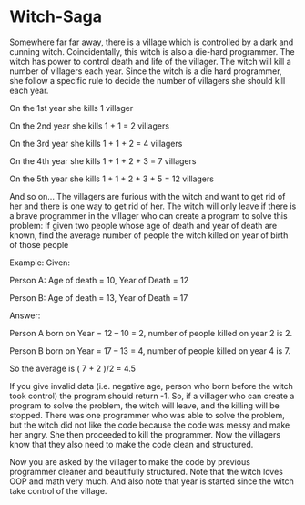 # Witch-Saga

Somewhere far far away, there is a village which is controlled by a dark and cunning witch. Coincidentally, this witch is also a die-hard programmer. The witch has power to control death and life of the villager. The witch will kill a number of villagers each year. Since the witch is a die hard programmer, she follow a specific rule to decide the number of villagers she should kill each year.

On the 1st year she kills 1 villager

On the 2nd year she kills 1 + 1 = 2 villagers

On the 3rd year she kills 1 + 1 + 2 = 4 villagers

On the 4th year she kills 1 + 1 + 2 + 3 = 7 villagers

On the 5th year she kills 1 + 1 + 2 + 3 + 5 = 12 villagers

And so on... The villagers are furious with the witch and want to get rid of her and there is one way to get rid of her. The witch will only leave if there is a brave programmer in the villager who can create a program to solve this problem: If given two people whose age of death and year of death are known, find the average number of people the witch killed on year of birth of those people

Example: Given:

Person A: Age of death = 10, Year of Death = 12

Person B: Age of death = 13, Year of Death = 17

Answer:

Person A born on Year = 12 – 10 = 2, number of people killed on year 2 is 2.

Person B born on Year = 17 – 13 = 4, number of people killed on year 4 is 7.

So the average is ( 7 + 2 )/2 = 4.5

If you give invalid data (i.e. negative age, person who born before the witch took control) the program should return -1. So, if a villager who can create a program to solve the problem, the witch will leave, and the killing will be stopped. There was one programmer who was able to solve the problem, but the witch did not like the code because the code was messy and make her angry. She then proceeded to kill the programmer. Now the villagers know that they also need to make the code clean and structured.

Now you are asked by the villager to make the code by previous programmer cleaner and beautifully structured. Note that the witch loves OOP and math very much. And also note that year is started since the witch take control of the village.
